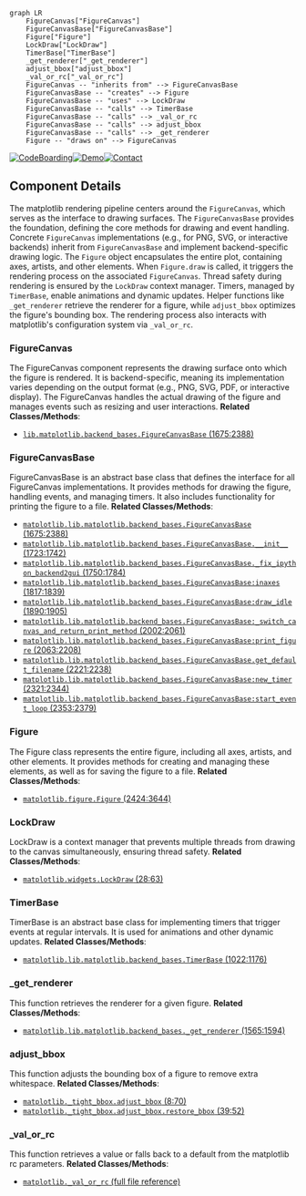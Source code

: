 ```mermaid
graph LR
    FigureCanvas["FigureCanvas"]
    FigureCanvasBase["FigureCanvasBase"]
    Figure["Figure"]
    LockDraw["LockDraw"]
    TimerBase["TimerBase"]
    _get_renderer["_get_renderer"]
    adjust_bbox["adjust_bbox"]
    _val_or_rc["_val_or_rc"]
    FigureCanvas -- "inherits from" --> FigureCanvasBase
    FigureCanvasBase -- "creates" --> Figure
    FigureCanvasBase -- "uses" --> LockDraw
    FigureCanvasBase -- "calls" --> TimerBase
    FigureCanvasBase -- "calls" --> _val_or_rc
    FigureCanvasBase -- "calls" --> adjust_bbox
    FigureCanvasBase -- "calls" --> _get_renderer
    Figure -- "draws on" --> FigureCanvas
```
[![CodeBoarding](https://img.shields.io/badge/Generated%20by-CodeBoarding-9cf?style=flat-square)](https://github.com/CodeBoarding/GeneratedOnBoardings)[![Demo](https://img.shields.io/badge/Try%20our-Demo-blue?style=flat-square)](https://www.codeboarding.org/demo)[![Contact](https://img.shields.io/badge/Contact%20us%20-%20codeboarding@gmail.com-lightgrey?style=flat-square)](mailto:codeboarding@gmail.com)

## Component Details

The matplotlib rendering pipeline centers around the `FigureCanvas`, which serves as the interface to drawing surfaces. The `FigureCanvasBase` provides the foundation, defining the core methods for drawing and event handling. Concrete `FigureCanvas` implementations (e.g., for PNG, SVG, or interactive backends) inherit from `FigureCanvasBase` and implement backend-specific drawing logic. The `Figure` object encapsulates the entire plot, containing axes, artists, and other elements. When `Figure.draw` is called, it triggers the rendering process on the associated `FigureCanvas`. Thread safety during rendering is ensured by the `LockDraw` context manager. Timers, managed by `TimerBase`, enable animations and dynamic updates. Helper functions like `_get_renderer` retrieve the renderer for a figure, while `adjust_bbox` optimizes the figure's bounding box. The rendering process also interacts with matplotlib's configuration system via `_val_or_rc`.

### FigureCanvas
The FigureCanvas component represents the drawing surface onto which the figure is rendered. It is backend-specific, meaning its implementation varies depending on the output format (e.g., PNG, SVG, PDF, or interactive display). The FigureCanvas handles the actual drawing of the figure and manages events such as resizing and user interactions.
**Related Classes/Methods**:

- <a href="https://github.com/matplotlib/matplotlib/blob/master/lib/matplotlib/backend_bases.py#L1675-L2388" target="_blank" rel="noopener noreferrer">`lib.matplotlib.backend_bases.FigureCanvasBase` (1675:2388)</a>


### FigureCanvasBase
FigureCanvasBase is an abstract base class that defines the interface for all FigureCanvas implementations. It provides methods for drawing the figure, handling events, and managing timers. It also includes functionality for printing the figure to a file.
**Related Classes/Methods**:

- <a href="https://github.com/matplotlib/matplotlib/blob/master/lib/matplotlib/backend_bases.py#L1675-L2388" target="_blank" rel="noopener noreferrer">`matplotlib.lib.matplotlib.backend_bases.FigureCanvasBase` (1675:2388)</a>
- <a href="https://github.com/matplotlib/matplotlib/blob/master/lib/matplotlib/backend_bases.py#L1723-L1742" target="_blank" rel="noopener noreferrer">`matplotlib.lib.matplotlib.backend_bases.FigureCanvasBase.__init__` (1723:1742)</a>
- <a href="https://github.com/matplotlib/matplotlib/blob/master/lib/matplotlib/backend_bases.py#L1750-L1784" target="_blank" rel="noopener noreferrer">`matplotlib.lib.matplotlib.backend_bases.FigureCanvasBase._fix_ipython_backend2gui` (1750:1784)</a>
- <a href="https://github.com/matplotlib/matplotlib/blob/master/lib/matplotlib/backend_bases.py#L1817-L1839" target="_blank" rel="noopener noreferrer">`matplotlib.lib.matplotlib.backend_bases.FigureCanvasBase:inaxes` (1817:1839)</a>
- <a href="https://github.com/matplotlib/matplotlib/blob/master/lib/matplotlib/backend_bases.py#L1890-L1905" target="_blank" rel="noopener noreferrer">`matplotlib.lib.matplotlib.backend_bases.FigureCanvasBase:draw_idle` (1890:1905)</a>
- <a href="https://github.com/matplotlib/matplotlib/blob/master/lib/matplotlib/backend_bases.py#L2002-L2061" target="_blank" rel="noopener noreferrer">`matplotlib.lib.matplotlib.backend_bases.FigureCanvasBase:_switch_canvas_and_return_print_method` (2002:2061)</a>
- <a href="https://github.com/matplotlib/matplotlib/blob/master/lib/matplotlib/backend_bases.py#L2063-L2208" target="_blank" rel="noopener noreferrer">`matplotlib.lib.matplotlib.backend_bases.FigureCanvasBase:print_figure` (2063:2208)</a>
- <a href="https://github.com/matplotlib/matplotlib/blob/master/lib/matplotlib/backend_bases.py#L2221-L2238" target="_blank" rel="noopener noreferrer">`matplotlib.lib.matplotlib.backend_bases.FigureCanvasBase.get_default_filename` (2221:2238)</a>
- <a href="https://github.com/matplotlib/matplotlib/blob/master/lib/matplotlib/backend_bases.py#L2321-L2344" target="_blank" rel="noopener noreferrer">`matplotlib.lib.matplotlib.backend_bases.FigureCanvasBase:new_timer` (2321:2344)</a>
- <a href="https://github.com/matplotlib/matplotlib/blob/master/lib/matplotlib/backend_bases.py#L2353-L2379" target="_blank" rel="noopener noreferrer">`matplotlib.lib.matplotlib.backend_bases.FigureCanvasBase:start_event_loop` (2353:2379)</a>


### Figure
The Figure class represents the entire figure, including all axes, artists, and other elements. It provides methods for creating and managing these elements, as well as for saving the figure to a file.
**Related Classes/Methods**:

- <a href="https://github.com/matplotlib/matplotlib/blob/master/lib/matplotlib/figure.py#L2424-L3644" target="_blank" rel="noopener noreferrer">`matplotlib.figure.Figure` (2424:3644)</a>


### LockDraw
LockDraw is a context manager that prevents multiple threads from drawing to the canvas simultaneously, ensuring thread safety.
**Related Classes/Methods**:

- <a href="https://github.com/matplotlib/matplotlib/blob/master/lib/matplotlib/widgets.py#L28-L63" target="_blank" rel="noopener noreferrer">`matplotlib.widgets.LockDraw` (28:63)</a>


### TimerBase
TimerBase is an abstract base class for implementing timers that trigger events at regular intervals. It is used for animations and other dynamic updates.
**Related Classes/Methods**:

- <a href="https://github.com/matplotlib/matplotlib/blob/master/lib/matplotlib/backend_bases.py#L1022-L1176" target="_blank" rel="noopener noreferrer">`matplotlib.lib.matplotlib.backend_bases.TimerBase` (1022:1176)</a>


### _get_renderer
This function retrieves the renderer for a given figure.
**Related Classes/Methods**:

- <a href="https://github.com/matplotlib/matplotlib/blob/master/lib/matplotlib/backend_bases.py#L1565-L1594" target="_blank" rel="noopener noreferrer">`matplotlib.lib.matplotlib.backend_bases._get_renderer` (1565:1594)</a>


### adjust_bbox
This function adjusts the bounding box of a figure to remove extra whitespace.
**Related Classes/Methods**:

- <a href="https://github.com/matplotlib/matplotlib/blob/master/lib/matplotlib/_tight_bbox.py#L8-L70" target="_blank" rel="noopener noreferrer">`matplotlib._tight_bbox.adjust_bbox` (8:70)</a>
- <a href="https://github.com/matplotlib/matplotlib/blob/master/lib/matplotlib/_tight_bbox.py#L39-L52" target="_blank" rel="noopener noreferrer">`matplotlib._tight_bbox.adjust_bbox.restore_bbox` (39:52)</a>


### _val_or_rc
This function retrieves a value or falls back to a default from the matplotlib rc parameters.
**Related Classes/Methods**:

- <a href="https://github.com/matplotlib/matplotlib/blob/master/.circleci/fetch_doc_logs.py#LNone-LNone" target="_blank" rel="noopener noreferrer">`matplotlib._val_or_rc` (full file reference)</a>